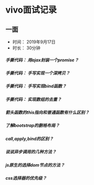 # vivo面试记录

## 一面
+ 时间： 2019年9月17日
+ 时长： 30分钟

##### 手撕代码： 用ajax封装一个promise？

##### 手撕代码： 手写实现一个深拷贝？

##### 手撕代码： 手写实现bind函数？

##### 手撕代码： 实现数组的去重？

##### 箭头函数的this指向和普通函数有什么区别？

##### 了解bootstrap的删格布局？

##### call,apply,bind的区别？

##### 说说异步调用的几种方法？

##### js原生的选择dom节点的方法？

##### css选择器的优先级？



